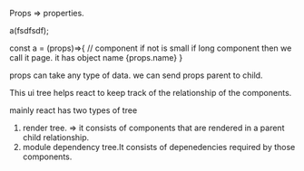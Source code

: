 

Props => properties. 

a(fsdfsdf);
<a name="harjeet"/>
<a></a>

<!-- const a = ({name})=>{   // component if not is small  if long component then we call it page. it has object name props.
name
} -->
const a = (props)=>{   // component if not is small  if long component then we call it page. it has object name {props.name}
}

props can take any type of data. we can send props parent to child.


This ui tree helps react to keep track of the relationship of the components.

mainly react has two types of tree

1. render tree. => it consists of components that are rendered in a parent child relationship.
2. module dependency tree.It consists of depenedencies required by those components.
